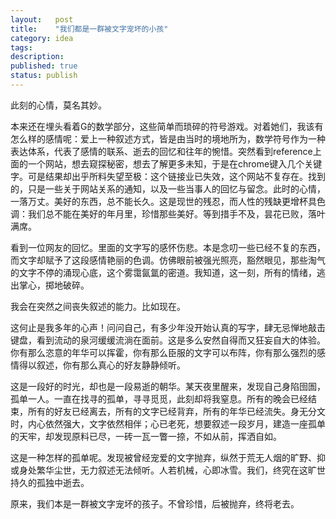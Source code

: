 ```yaml
---
layout:   post
title:    "我们都是一群被文字宠坏的小孩"
category: idea
tags:     
description: 
published: true
status: publish
---
```


此刻的心情，莫名其妙。

<!-- more -->

本来还在埋头看着G的数学部分，这些简单而琐碎的符号游戏。对着她们，我该有怎么样的感情呢：爱上一种叙述方式，皆是由当时的境地所为，数学符号作为一种表达体系，代表了感情的联系、逝去的回忆和往年的惋惜。突然看到reference上面的一个网站，想去窥探秘密，想去了解更多未知，于是在chrome键入几个关键字。可是结果却出乎所料失望至极：这个链接业已失效，这个网站不复存在。找到的，只是一些关于网站关系的通知，以及一些当事人的回忆与留念。此时的心情，一落万丈。美好的东西，总不能长久。这是现世的残忍，而人性的残缺更增杯具色调：我们总不能在美好的年月里，珍惜那些美好。等到措手不及，昙花已败，落叶满席。

看到一位网友的回忆。里面的文字写的感怀伤悲。本是念叨一些已经不复的东西，而文字却赋予了这段感情艳丽的色调。仿佛眼前被强光照亮，豁然眼见，那些淘气的文字不停的涌现心底，这个雾霭氤氲的密道。我知道，这一刻，所有的情绪，逃出掌心，掷地破碎。

我会在突然之间丧失叙述的能力。比如现在。

这何止是我多年的心声！问问自己，有多少年没开始认真的写字，肆无忌惮地敲击键盘，看到流动的泉河缓缓流淌在面前。这是多么安然自得而又狂妄自大的体验。你有那么恣意的年华可以挥霍，你有那么臣服的文字可以布阵，你有那么强烈的感情得以叙述，你有那么真心的好友静静倾听。

这是一段好的时光，却也是一段易逝的朝华。某天夜里醒来，发现自己身陷囹圄，孤单一人。一直在找寻的孤单，寻寻觅觅，此刻却将我窒息。所有的晚会已经结束，所有的好友已经离去，所有的文字已经背弃，所有的年华已经流失。身无分文时，内心依然强大，文字依然相伴；心已老死，想要叙述一段岁月，建造一座孤单的天牢，却发现原料已尽，一砖一瓦一瞥一捺，不如从前，挥洒自如。

这是一种怎样的孤单呢。发现被曾经宠爱的文字抛弃，纵然于荒无人烟的旷野、抑或身处繁华尘世，无力叙述无法倾听。人若机械，心即冰雪。我们，终究在这旷世持久的孤独中逝去。

原来，我们本是一群被文字宠坏的孩子。不曾珍惜，后被抛弃，终将老去。
